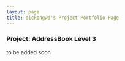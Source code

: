 ```yaml
---
layout: page
title: dickongwd's Project Portfolio Page
---
```


### Project: AddressBook Level 3

to be added soon
